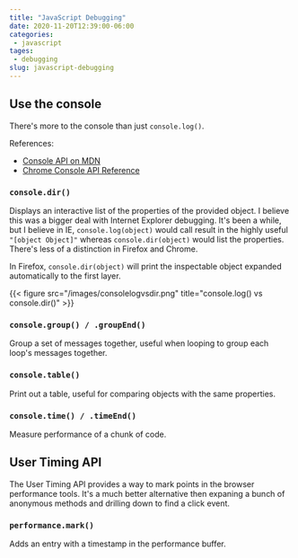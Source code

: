```yaml
---
title: "JavaScript Debugging"
date: 2020-11-20T12:39:00-06:00
categories:
 - javascript
tages:
 - debugging
slug: javascript-debugging
---
```


## Use the console

There's more to the console than just `console.log()`.

References:
- [Console API on MDN](https://developer.mozilla.org/en-US/docs/Web/API/Console)
- [Chrome Console API Reference](https://developers.google.com/web/tools/chrome-devtools/console/api)

### `console.dir()`

Displays an interactive list of the properties of the provided object. I believe this was a bigger deal with Internet Explorer debugging.  It's been a while, but I believe in IE, `console.log(object)` would call result in the highly useful `"[object Object]"` whereas `console.dir(object)` would list the properties.  There's less of a distinction in Firefox and Chrome.

In Firefox, `console.dir(object)` will print the inspectable object expanded automatically to the first layer.

{{< figure src="/images/consolelogvsdir.png" title="console.log() vs console.dir()" >}}

### `console.group() / .groupEnd()`

Group a set of messages together, useful when looping to group each loop's messages together.

### `console.table()`

Print out a table, useful for comparing objects with the same properties.

### `console.time() / .timeEnd()`

Measure performance of a chunk of code.

## User Timing API

The User Timing API provides a way to mark points in the browser performance tools.  It's a much better alternative then expaning a bunch of anonymous methods and drilling down to find a click event.

### `performance.mark()`

Adds an entry with a timestamp in the performance buffer.
